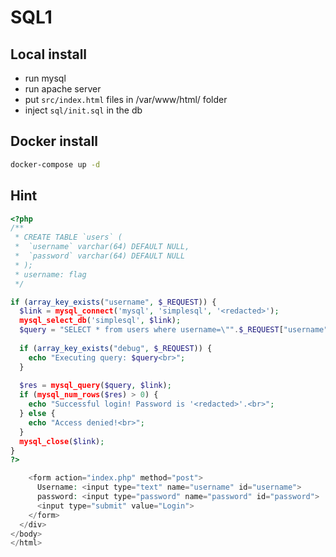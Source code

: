 # SQL1

## Local install

- run mysql
- run apache server
- put `src/index.html` files in /var/www/html/ folder
- inject `sql/init.sql` in the db

## Docker install

```bash
docker-compose up -d
```

## Hint

```php
<?php
/**
 * CREATE TABLE `users` (
 *  `username` varchar(64) DEFAULT NULL,
 *  `password` varchar(64) DEFAULT NULL
 * );
 * username: flag
 */

if (array_key_exists("username", $_REQUEST)) {
  $link = mysql_connect('mysql', 'simplesql', '<redacted>');
  mysql_select_db('simplesql', $link);
  $query = "SELECT * from users where username=\"".$_REQUEST["username"]."\" and password=\"".$_REQUEST["password"]."\"";
  
  if (array_key_exists("debug", $_REQUEST)) {
    echo "Executing query: $query<br>";
  }
  
  $res = mysql_query($query, $link);
  if (mysql_num_rows($res) > 0) {
    echo "Successful login! Password is '<redacted>'.<br>";
  } else {
    echo "Access denied!<br>";
  }
  mysql_close($link);
}
?>

    <form action="index.php" method="post">
      Username: <input type="text" name="username" id="username">
      password: <input type="password" name="password" id="password">
      <input type="submit" value="Login">
    </form>
  </div>
</body>
</html>
```
